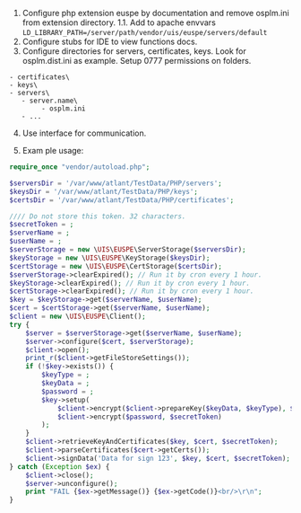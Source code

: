1. Configure php extension euspe by documentation and remove osplm.ini from extension directory. 
1.1. Add to apache envvars 
```LD_LIBRARY_PATH=/server/path/vendor/uis/euspe/servers/default```
2. Configure stubs for IDE to view functions docs.
3. Configure directories for servers, certificates, keys. 
   Look for osplm.dist.ini as example.
   Setup 0777 permissions on folders.
```
- certificates\
- keys\
- servers\
   - server.name\
        - osplm.ini
   - ...
```
4. Use interface for communication.

5. Exam ple usage:
```php
require_once "vendor/autoload.php";

$serversDir = '/var/www/atlant/TestData/PHP/servers';
$keysDir = '/var/www/atlant/TestData/PHP/keys';
$certsDir = '/var/www/atlant/TestData/PHP/certificates';

//// Do not store this token. 32 characters.
$secretToken = ;
$serverName = ;
$userName = ;
$serverStorage = new \UIS\EUSPE\ServerStorage($serversDir);
$keyStorage = new \UIS\EUSPE\KeyStorage($keysDir);
$certStorage = new \UIS\EUSPE\CertStorage($certsDir);
$serverStorage->clearExpired(); // Run it by cron every 1 hour.
$keyStorage->clearExpired(); // Run it by cron every 1 hour.
$certStorage->clearExpired(); // Run it by cron every 1 hour.
$key = $keyStorage->get($serverName, $userName);
$cert = $certStorage->get($serverName, $userName);
$client = new \UIS\EUSPE\Client();
try {
    $server = $serverStorage->get($serverName, $userName);
    $server->configure($cert, $serverStorage);
    $client->open();
    print_r($client->getFileStoreSettings());
    if (!$key->exists()) {
        $keyType = ;
        $keyData = ;
        $password = ;
        $key->setup(
            $client->encrypt($client->prepareKey($keyData, $keyType), $secretToken),
            $client->encrypt($password, $secretToken)
        );
    }
    $client->retrieveKeyAndCertificates($key, $cert, $secretToken);
    $client->parseCertificates($cert->getCerts());
    $client->signData('Data for sign 123', $key, $cert, $secretToken);
} catch (Exception $ex) {
    $client->close();
    $server->unconfigure();
    print "FAIL {$ex->getMessage()} {$ex->getCode()}<br/>\r\n";
}
```